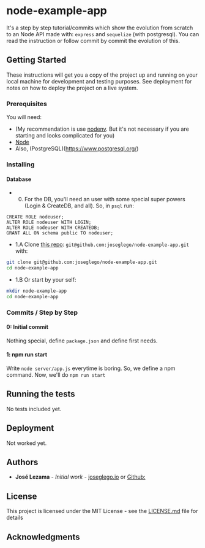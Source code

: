 # node-example-app

It's a step by step tutorial/commits which show the evolution from scratch to an Node API made with: `express` and `sequelize` (with postgresql). You can read the instruction or follow commit by commit the evolution of this.

## Getting Started

These instructions will get you a copy of the project up and running on your local machine for development and testing purposes. See deployment for notes on how to deploy the project on a live system.

### Prerequisites

You will need:
- (My recommendation is use [nodenv](https://github.com/nodenv/nodenv). But it's not necessary if you are starting and looks complicated for you)
- [Node](https://nodejs.org/en/)
- Also, (PostgreSQL)(https://www.postgresql.org/)

### Installing

#### Database
- 0. For the DB, you'll need an user with some special super powers (Login & CreateDB, and all). So, in `psql` run:

```psql
CREATE ROLE nodeuser;
ALTER ROLE nodeuser WITH LOGIN;
ALTER ROLE nodeuser WITH CREATEDB;
GRANT ALL ON schema public TO nodeuser;
```

- 1.A Clone [this repo](https://github.com/joseglego/node-example-app): `git@github.com:joseglego/node-example-app.git` with:
```sh
git clone git@github.com:joseglego/node-example-app.git
cd node-example-app
```

- 1.B Or start by your self:
```sh
mkdir node-example-app
cd node-example-app
```

### Commits / Step by Step
#### 0: Initial commit
Nothing special, define `package.json` and define first needs.

#### 1: npm run start
Write `node server/app.js` everytime is boring. So, we define a npm command. Now, we'll do `npm run start`

## Running the tests

No tests included yet.

## Deployment

Not worked yet.

## Authors

* **José Lezama** - *Initial work* - [joseglego.io](http://joseglego.io/) or [Github:](https://github.com/joseglego)

## License

This project is licensed under the MIT License - see the [LICENSE.md](LICENSE.md) file for details

## Acknowledgments
